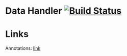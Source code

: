 Data Handler [![Build Status](https://app.travis-ci.com/tislib/data-handler.svg?branch=master)](https://app.travis-ci.com/tislib/data-handler)
======================

# Links
Annotations: [link](docs/annotations.md)